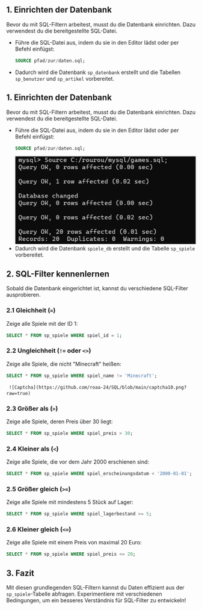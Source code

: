 
## 1. Einrichten der Datenbank
Bevor du mit SQL-Filtern arbeitest, musst du die Datenbank einrichten. Dazu verwendest du die bereitgestellte SQL-Datei.

   - Führe die SQL-Datei aus, indem du sie in den Editor lädst oder per Befehl einfügst:
     ```sql
     SOURCE pfad/zur/daten.sql;
     ```
   - Dadurch wird die Datenbank `sp_datenbank` erstellt und die Tabellen `sp_benutzer` und `sp_artikel` vorbereitet.

## 1. Einrichten der Datenbank
Bevor du mit SQL-Filtern arbeitest, musst du die Datenbank einrichten. Dazu verwendest du die bereitgestellte SQL-Datei.

   - Führe die SQL-Datei aus, indem du sie in den Editor lädst oder per Befehl einfügst:
     ```sql
     SOURCE pfad/zur/daten.sql;
     ```
     ![Captcha](https://github.com/roaa-24/SQL/blob/main/captcha9.png?raw=true)
   - Dadurch wird die Datenbank `spiele_db` erstellt und die Tabelle `sp_spiele` vorbereitet.

## 2. SQL-Filter kennenlernen
Sobald die Datenbank eingerichtet ist, kannst du verschiedene SQL-Filter ausprobieren.

### 2.1 Gleichheit (`=`)
Zeige alle Spiele mit der ID 1:
```sql
SELECT * FROM sp_spiele WHERE spiel_id = 1;
```

### 2.2 Ungleichheit (`!=` oder `<>`)
Zeige alle Spiele, die nicht "Minecraft" heißen:
```sql
SELECT * FROM sp_spiele WHERE spiel_name != 'Minecraft';
```

     ![Captcha](https://github.com/roaa-24/SQL/blob/main/captcha10.png?raw=true)
### 2.3 Größer als (`>`)
Zeige alle Spiele, deren Preis über 30 liegt:
```sql
SELECT * FROM sp_spiele WHERE spiel_preis > 30;
```

### 2.4 Kleiner als (`<`)
Zeige alle Spiele, die vor dem Jahr 2000 erschienen sind:
```sql
SELECT * FROM sp_spiele WHERE spiel_erscheinungsdatum < '2000-01-01';
```

### 2.5 Größer gleich (`>=`)
Zeige alle Spiele mit mindestens 5 Stück auf Lager:
```sql
SELECT * FROM sp_spiele WHERE spiel_lagerbestand >= 5;
```

### 2.6 Kleiner gleich (`<=`)
Zeige alle Spiele mit einem Preis von maximal 20 Euro:
```sql
SELECT * FROM sp_spiele WHERE spiel_preis <= 20;
```

## 3. Fazit
Mit diesen grundlegenden SQL-Filtern kannst du Daten effizient aus der `sp_spiele`-Tabelle abfragen. Experimentiere mit verschiedenen Bedingungen, um ein besseres Verständnis für SQL-Filter zu entwickeln!


